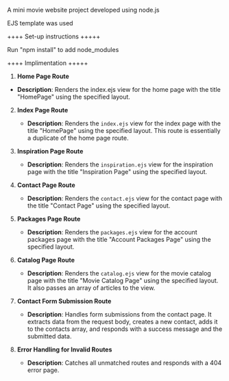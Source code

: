A mini movie website project developed using node.js

EJS template was used

++++  Set-up instructions   +++++

Run "npm install" to add node_modules
 

++++ Implimentation +++++



1. **Home Page Route**
- **Description**: Renders the index.ejs view for the home page with the title "HomePage" using the specified layout.

2. **Index Page Route**
    - **Description**: Renders the `index.ejs` view for the index page with the title "HomePage" using the specified layout. This route is essentially a duplicate of the home page route.

3. **Inspiration Page Route**
    - **Description**: Renders the `inspiration.ejs` view for the inspiration page with the title "Inspiration Page" using the specified layout.

4. **Contact Page Route**
    - **Description**: Renders the `contact.ejs` view for the contact page with the title "Contact Page" using the specified layout.

5. **Packages Page Route**
    - **Description**: Renders the `packages.ejs` view for the account packages page with the title "Account Packages Page" using the specified layout.

6. **Catalog Page Route**
    - **Description**: Renders the `catalog.ejs` view for the movie catalog page with the title "Movie Catalog Page" using the specified layout. It also passes an array of articles to the view.

7. **Contact Form Submission Route**
    - **Description**: Handles form submissions from the contact page. It extracts data from the request body, creates a new contact, adds it to the contacts array, and responds with a success message and the submitted data.

8. **Error Handling for Invalid Routes**
    - **Description**: Catches all unmatched routes and responds with a 404 error page.